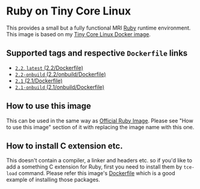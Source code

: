 Ruby on Tiny Core Linux
=======================

This provides a small but a fully functional MRI [Ruby](https://www.ruby-lang.org/) runtime environment. This image is based on my [Tiny Core Linux Docker image](https://hub.docker.com/r/tatsushid/tinycore/).

## Supported tags and respective `Dockerfile` links

- [`2.2`, `latest` (2.2/Dockerfile)][Latest Dockerfile]
- [`2.2-onbuild` (2.2/onbuild/Dockerfile)](https://github.com/tatsushid/docker-tinycore-ruby/blob/master/2.2/onbuild/Dockerfile)
- [`2.1` (2.1/Dockerfile)](https://github.com/tatsushid/docker-tinycore-ruby/blob/master/2.1/Dockerfile)
- [`2.1-onbuild` (2.1/onbuild/Dockerfile)](https://github.com/tatsushid/docker-tinycore-ruby/blob/master/2.1/onbuild/Dockerfile)

## How to use this image

This can be used in the same way as [Official Ruby Image](https://hub.docker.com/_/ruby/). Please see "How to use this image" section of it with replacing the image name with this one.

## How to install C extension etc.

This doesn't contain a compiler, a linker and headers etc. so if you'd like to add a something C extension for Ruby, first you need to install them by `tce-load` command. Please refer this image's [Dockerfile][Latest Dockerfile] which is a good example of installing those packages.

[Latest Dockerfile]: https://github.com/tatsushid/docker-tinycore-ruby/blob/master/2.2/Dockerfile

